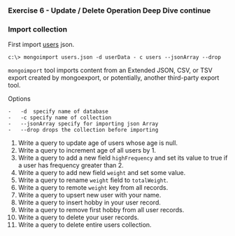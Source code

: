 ### Exercise 6 - Update / Delete Operation Deep Dive continue


### Import collection

First import [users](/data-sets) json.

```
c:\> mongoimport users.json -d userData - c users --jsonArray --drop 
```

`mongoimport` tool imports content from an Extended JSON, CSV, or TSV export created by mongoexport, or potentially, another third-party export tool.

Options

    -   -d  specify name of database
    -   -c specify name of collection
    -   --jsonArray specify for importing json Array
    -   --drop drops the collection before importing


1. Write a query to update age of users whose age is null.
2. Write a query to increment age of all users by 1.
3. Write a query to add a new field `highFrequency` and set its value to true if a user has frequency greater than 2.
4. Write a query to add new field `weight` and set some value.
5. Write a query to rename `weight` field to `totalWeight`.
6. Write a query to remote `weight` key from all records.
7. Write a query to upsert new user with your name.
8. Write a query to insert hobby in your user record.
9. Write a query to remove first hobby from all user records.
10. Write a query to delete your user records.
11. Write a query to delete entire users collection.
